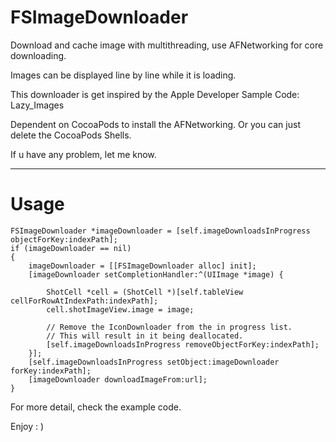 FSImageDownloader
=================

Download and cache image with multithreading, use AFNetworking for core downloading.

Images can be displayed line by line while it is loading.

This downloader is get inspired by the Apple Developer Sample Code: Lazy_Images

Dependent on CocoaPods to install the AFNetworking. Or you can just delete the CocoaPods Shells.

If u have any problem, let me know.

---

# Usage

    FSImageDownloader *imageDownloader = [self.imageDownloadsInProgress objectForKey:indexPath];
    if (imageDownloader == nil)
    {
        imageDownloader = [[FSImageDownloader alloc] init];
        [imageDownloader setCompletionHandler:^(UIImage *image) {
            
            ShotCell *cell = (ShotCell *)[self.tableView cellForRowAtIndexPath:indexPath];
            cell.shotImageView.image = image;
            
            // Remove the IconDownloader from the in progress list.
            // This will result in it being deallocated.
            [self.imageDownloadsInProgress removeObjectForKey:indexPath];
        }];
        [self.imageDownloadsInProgress setObject:imageDownloader forKey:indexPath];
        [imageDownloader downloadImageFrom:url];
    }
    
    
For more detail, check the example code.

Enjoy : )
